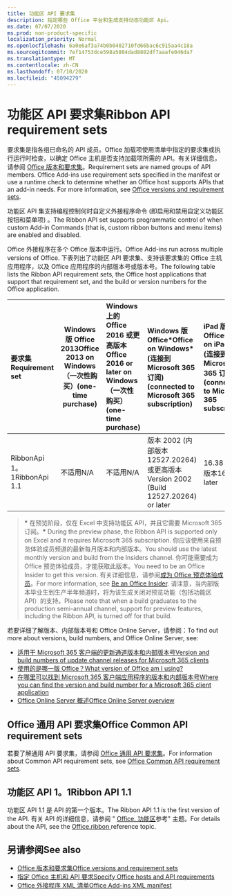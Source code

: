 ```yaml
---
title: 功能区 API 要求集
description: 指定哪些 Office 平台和生成支持动态功能区 Api。
ms.date: 07/07/2020
ms.prod: non-product-specific
localization_priority: Normal
ms.openlocfilehash: 6a0e6af3a74b0b0402710fd66bac6c915aa4c18a
ms.sourcegitcommit: 7ef14753dce598a5804dad8802df7aaafe046da7
ms.translationtype: MT
ms.contentlocale: zh-CN
ms.lasthandoff: 07/10/2020
ms.locfileid: "45094279"
---
```

# <a name="ribbon-api-requirement-sets"></a><span data-ttu-id="662b9-103">功能区 API 要求集</span><span class="sxs-lookup"><span data-stu-id="662b9-103">Ribbon API requirement sets</span></span>

<span data-ttu-id="662b9-p101">要求集是指各组已命名的 API 成员。Office 加载项使用清单中指定的要求集或执行运行时检查，以确定 Office 主机是否支持加载项所需的 API。有关详细信息，请参阅 [Office 版本和要求集](/office/dev/add-ins/develop/office-versions-and-requirement-sets)。</span><span class="sxs-lookup"><span data-stu-id="662b9-p101">Requirement sets are named groups of API members. Office Add-ins use requirement sets specified in the manifest or use a runtime check to determine whether an Office host supports APIs that an add-in needs. For more information, see [Office versions and requirement sets](/office/dev/add-ins/develop/office-versions-and-requirement-sets).</span></span>

<span data-ttu-id="662b9-107">功能区 API 集支持编程控制何时自定义外接程序命令 (即启用和禁用自定义功能区按钮和菜单项) 。</span><span class="sxs-lookup"><span data-stu-id="662b9-107">The Ribbon API set supports programmatic control of when custom Add-in Commands (that is, custom ribbon buttons and menu items) are enabled and disabled.</span></span>

<span data-ttu-id="662b9-108">Office 外接程序在多个 Office 版本中运行。</span><span class="sxs-lookup"><span data-stu-id="662b9-108">Office Add-ins run across multiple versions of Office.</span></span> <span data-ttu-id="662b9-109">下表列出了功能区 API 要求集、支持该要求集的 Office 主机应用程序，以及 Office 应用程序的内部版本号或版本号。</span><span class="sxs-lookup"><span data-stu-id="662b9-109">The following table lists the Ribbon API requirement sets, the Office host applications that support that requirement set, and the build or version numbers for the Office application.</span></span>

|  <span data-ttu-id="662b9-110">要求集</span><span class="sxs-lookup"><span data-stu-id="662b9-110">Requirement set</span></span>  | <span data-ttu-id="662b9-111">Windows 版 Office 2013</span><span class="sxs-lookup"><span data-stu-id="662b9-111">Office 2013 on Windows</span></span><br><span data-ttu-id="662b9-112">（一次性购买）</span><span class="sxs-lookup"><span data-stu-id="662b9-112">(one-time purchase)</span></span> | <span data-ttu-id="662b9-113">Windows 上的 Office 2016 或更高版本</span><span class="sxs-lookup"><span data-stu-id="662b9-113">Office 2016 or later on Windows</span></span><br><span data-ttu-id="662b9-114">（一次性购买）</span><span class="sxs-lookup"><span data-stu-id="662b9-114">(one-time purchase)</span></span>   | <span data-ttu-id="662b9-115">Windows 版 Office\*</span><span class="sxs-lookup"><span data-stu-id="662b9-115">Office on Windows\*</span></span><br><span data-ttu-id="662b9-116"> (连接到 Microsoft 365 订阅) </span><span class="sxs-lookup"><span data-stu-id="662b9-116">(connected to Microsoft 365 subscription)</span></span> |  <span data-ttu-id="662b9-117">iPad 版 Office</span><span class="sxs-lookup"><span data-stu-id="662b9-117">Office on iPad</span></span><br><span data-ttu-id="662b9-118"> (连接到 Microsoft 365 订阅) </span><span class="sxs-lookup"><span data-stu-id="662b9-118">(connected to Microsoft 365 subscription)</span></span>  |  <span data-ttu-id="662b9-119">Mac 版 Office\*</span><span class="sxs-lookup"><span data-stu-id="662b9-119">Office on Mac\*</span></span><br><span data-ttu-id="662b9-120"> (连接到 Microsoft 365 订阅) </span><span class="sxs-lookup"><span data-stu-id="662b9-120">(connected to Microsoft 365 subscription)</span></span>  | <span data-ttu-id="662b9-121">Office 网页版\*</span><span class="sxs-lookup"><span data-stu-id="662b9-121">Office on the web\*</span></span>  |  <span data-ttu-id="662b9-122">Office Online Server</span><span class="sxs-lookup"><span data-stu-id="662b9-122">Office Online Server</span></span>  |
|:-----|-----|:-----|:-----|:-----|:-----|:-----|:-----|
| <span data-ttu-id="662b9-123">RibbonApi 1。1</span><span class="sxs-lookup"><span data-stu-id="662b9-123">RibbonApi 1.1</span></span>  | <span data-ttu-id="662b9-124">不适用</span><span class="sxs-lookup"><span data-stu-id="662b9-124">N/A</span></span> | <span data-ttu-id="662b9-125">不适用</span><span class="sxs-lookup"><span data-stu-id="662b9-125">N/A</span></span> | <span data-ttu-id="662b9-126">版本 2002 (内部版本 12527.20264) 或更高版本</span><span class="sxs-lookup"><span data-stu-id="662b9-126">Version 2002 (Build 12527.20264) or later</span></span> | <span data-ttu-id="662b9-127">16.38 或更高版本</span><span class="sxs-lookup"><span data-stu-id="662b9-127">16.38 or later</span></span> | <span data-ttu-id="662b9-128">不适用</span><span class="sxs-lookup"><span data-stu-id="662b9-128">N/A</span></span> | <span data-ttu-id="662b9-129">2020 年 2 月</span><span class="sxs-lookup"><span data-stu-id="662b9-129">February 2020</span></span> | <span data-ttu-id="662b9-130">不适用</span><span class="sxs-lookup"><span data-stu-id="662b9-130">N/A</span></span>|

> <span data-ttu-id="662b9-131">**&#42;** 在预览阶段，仅在 Excel 中支持功能区 API，并且它需要 Microsoft 365 订阅。</span><span class="sxs-lookup"><span data-stu-id="662b9-131">**&#42;** During the preview phase, the Ribbon API is supported only on Excel and it requires Microsoft 365 subscription.</span></span> <span data-ttu-id="662b9-132">你应该使用来自预览体验成员频道的最新每月版本和内部版本。</span><span class="sxs-lookup"><span data-stu-id="662b9-132">You should use the latest monthly version and build from the Insiders channel.</span></span> <span data-ttu-id="662b9-133">你可能需要成为 Office 预览体验成员，才能获取此版本。</span><span class="sxs-lookup"><span data-stu-id="662b9-133">You need to be an Office Insider to get this version.</span></span> <span data-ttu-id="662b9-134">有关详细信息，请参阅[成为 Office 预览体验成员](https://products.office.com/office-insider?tab=tab-1)。</span><span class="sxs-lookup"><span data-stu-id="662b9-134">For more information, see [Be an Office Insider](https://products.office.com/office-insider?tab=tab-1).</span></span> <span data-ttu-id="662b9-135">请注意，当内部版本毕业生到生产半年频道时，将为该生成关闭对预览功能（包括功能区 API）的支持。</span><span class="sxs-lookup"><span data-stu-id="662b9-135">Please note that when a build graduates to the production semi-annual channel, support for preview features, including the Ribbon API, is turned off for that build.</span></span>

<span data-ttu-id="662b9-136">若要详细了解版本、内部版本号和 Office Online Server，请参阅：</span><span class="sxs-lookup"><span data-stu-id="662b9-136">To find out more about versions, build numbers, and Office Online Server, see:</span></span>

- [<span data-ttu-id="662b9-137">适用于 Microsoft 365 客户端的更新通道版本和内部版本号</span><span class="sxs-lookup"><span data-stu-id="662b9-137">Version and build numbers of update channel releases for Microsoft 365 clients</span></span>](https://support.office.com/article/version-and-build-numbers-of-update-channel-releases-ae942449-1fca-4484-898b-a933ea23def7)
- [<span data-ttu-id="662b9-138">使用的是哪一版 Office？</span><span class="sxs-lookup"><span data-stu-id="662b9-138">What version of Office am I using?</span></span>](https://support.office.com/article/What-version-of-Office-am-I-using-932788b8-a3ce-44bf-bb09-e334518b8b19)
- [<span data-ttu-id="662b9-139">在哪里可以找到 Microsoft 365 客户端应用程序的版本和内部版本号</span><span class="sxs-lookup"><span data-stu-id="662b9-139">Where you can find the version and build number for a Microsoft 365 client application</span></span>](https://support.office.com/article/version-and-build-numbers-of-update-channel-releases-ae942449-1fca-4484-898b-a933ea23def7)
- [<span data-ttu-id="662b9-140">Office Online Server 概述</span><span class="sxs-lookup"><span data-stu-id="662b9-140">Office Online Server overview</span></span>](/officeonlineserver/office-online-server-overview)

## <a name="office-common-api-requirement-sets"></a><span data-ttu-id="662b9-141">Office 通用 API 要求集</span><span class="sxs-lookup"><span data-stu-id="662b9-141">Office Common API requirement sets</span></span>

<span data-ttu-id="662b9-142">若要了解通用 API 要求集，请参阅 [Office 通用 API 要求集](office-add-in-requirement-sets.md)。</span><span class="sxs-lookup"><span data-stu-id="662b9-142">For information about Common API requirement sets, see [Office Common API requirement sets](office-add-in-requirement-sets.md).</span></span>

## <a name="ribbon-api-11"></a><span data-ttu-id="662b9-143">功能区 API 1。1</span><span class="sxs-lookup"><span data-stu-id="662b9-143">Ribbon API 1.1</span></span>

<span data-ttu-id="662b9-144">功能区 API 1.1 是 API 的第一个版本。</span><span class="sxs-lookup"><span data-stu-id="662b9-144">The Ribbon API 1.1 is the first version of the API.</span></span> <span data-ttu-id="662b9-145">有关 API 的详细信息，请参阅 " [Office. 功能区](/javascript/api/office/office.ribbon)参考" 主题。</span><span class="sxs-lookup"><span data-stu-id="662b9-145">For details about the API, see the [Office.ribbon ](/javascript/api/office/office.ribbon) reference topic.</span></span>

## <a name="see-also"></a><span data-ttu-id="662b9-146">另请参阅</span><span class="sxs-lookup"><span data-stu-id="662b9-146">See also</span></span>

- [<span data-ttu-id="662b9-147">Office 版本和要求集</span><span class="sxs-lookup"><span data-stu-id="662b9-147">Office versions and requirement sets</span></span>](/office/dev/add-ins/develop/office-versions-and-requirement-sets)
- [<span data-ttu-id="662b9-148">指定 Office 主机和 API 要求</span><span class="sxs-lookup"><span data-stu-id="662b9-148">Specify Office hosts and API requirements</span></span>](/office/dev/add-ins/develop/specify-office-hosts-and-api-requirements)
- [<span data-ttu-id="662b9-149">Office 外接程序 XML 清单</span><span class="sxs-lookup"><span data-stu-id="662b9-149">Office Add-ins XML manifest</span></span>](/office/dev/add-ins/develop/add-in-manifests)
